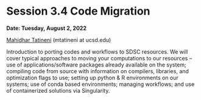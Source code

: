 # Session 3.4 Code Migration #

**Date: Tuesday, August 2, 2022**

[Mahidhar Tatineni](https://www.sdsc.edu/research/researcher_spotlight/tatineni_mahidhar.html) (mtatineni at ucsd.edu)

Introduction to porting codes and workflows to SDSC resources. We will cover typical approaches to moving your computations to our resources – use of applications/software packages already available on the system; compiling code from source with information on compilers, libraries, and optimization flags to use; setting up python & R environments on our systems; use of conda based environments; managing workflows; and use of containerized solutions via Singularity. 
